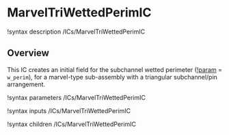 # MarvelTriWettedPerimIC

!syntax description /ICs/MarvelTriWettedPerimIC

## Overview

<!-- -->

This IC creates an initial field for the subchannel wetted perimeter ([!param](/ICs/MarvelTriWettedPerimIC/variable) = `w_perim`), for a marvel-type sub-assembly with a triangular subchannel/pin arrangement.

!syntax parameters /ICs/MarvelTriWettedPerimIC

!syntax inputs /ICs/MarvelTriWettedPerimIC

!syntax children /ICs/MarvelTriWettedPerimIC
